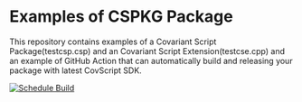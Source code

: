 # Examples of CSPKG Package
This repository contains examples of a Covariant Script Package(testcsp.csp) and an Covariant Script Extension(testcse.cpp)
and an example of GitHub Action that can automatically build and releasing your package with latest CovScript SDK.

[![Schedule Build](https://github.com/covscript/package-example/actions/workflows/schedule.yml/badge.svg?branch=main)](https://github.com/covscript/package-example/actions/workflows/schedule.yml)
